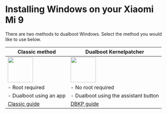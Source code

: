 # Installing Windows on your Xiaomi Mi 9

There are two methods to dualboot Windows. Select the method you would like to use below.

| **Classic method** | **Dualboot Kernelpatcher**
|------------------------------------------------------------------------------------------------------------------------|-------------------------------------------------------------------------------------------------------------------
| <a href="4-dualboot.md"><img src="https://github.com/n00b69/woa-op7/blob/main/guide/zsta.png" width="80"></a> | <a href="dbkp.md"><img src="https://github.com/n00b69/woa-op7/blob/main/guide/zdbkp.png" width="80"></a>
| - Root required | - No root required
| - Dualboot using an app | - Dualboot using the assistant button
| [Classic guide](4-dualboot.md) | [DBKP guide](dbkp.md)













